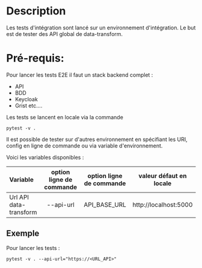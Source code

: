 # Description
Les tests d'intégration sont lancé sur un environnement d'intégration.
Le but est de tester des API global de data-transform.


# Pré-requis:
Pour lancer les tests E2E il faut un stack backend complet :
- API
- BDD
- Keycloak
- Grist etc....  



Les tests se lancent en locale via la commande
```
pytest -v .
```


Il est possible de tester sur d'autres environnement en spécifiant les URI, config en ligne de commande ou via variable d'environnement.

Voici les variables disponibles :

| Variable  | option ligne de commande | option ligne de commande | valeur défaut en locale |
| :--------------- |:---------------:| :-----:| :------:|
| Url API data-transform  |   --api-url  | API_BASE_URL  | http://localhost:5000 |



## Exemple
Pour lancer les tests : 
```
pytest -v . --api-url="https://<URL_API>"
```